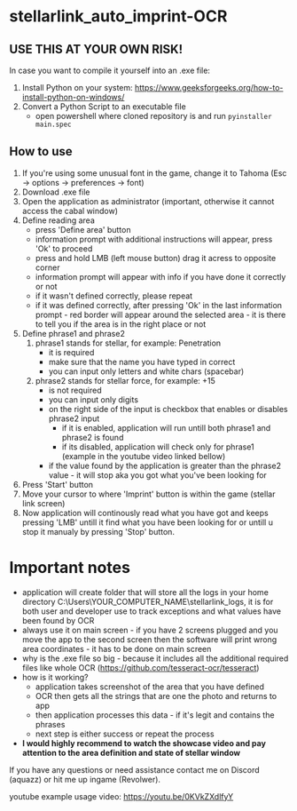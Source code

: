 # stellarlink_auto_imprint-OCR

## USE THIS AT YOUR OWN RISK!

In case you want to compile it yourself into an .exe file:
 1. Install Python on your system: https://www.geeksforgeeks.org/how-to-install-python-on-windows/
 2. Convert a Python Script to an executable file
     - open powershell where cloned repository is and run `pyinstaller main.spec`


## How to use
 1. If you're using some unusual font in the game, change it to Tahoma (Esc -> options -> preferences -> font)
 2. Download .exe file
 3. Open the application as administrator (important, otherwise it cannot access the cabal window)
 4. Define reading area
    - press 'Define area' button
    - information prompt with additional instructions will appear, press 'Ok' to proceed
    - press and hold LMB (left mouse button) drag it acress to opposite corner
    - information prompt will appear with info if you have done it correctly or not
    - if it wasn't defined correctly, please repeat
    - if it was defined correctly, after pressing 'Ok' in the last information prompt - red border will appear around the selected area - it is there to tell you if the area is in the right place or not
 5. Define phrase1 and phrase2
    1. phrase1 stands for stellar, for example: Penetration
       - it is required
       - make sure that the name you have typed in correct
       - you can input only letters and white chars (spacebar)
    2. phrase2 stands for stellar force, for example: +15
       - is not required
       - you can input only digits
       - on the right side of the input is checkbox that enables or disables phrase2 input
         - if it is enabled, application will run untill both phrase1 and phrase2 is found
         - if its disabled, application will check only for phrase1 (example in the youtube video linked bellow)
       - if the value found by the application is greater than the phrase2 value - it will stop aka you got what you've been looking for
 6. Press 'Start' button
 7. Move your cursor to where 'Imprint' button is within the game (stellar link screen)
 8. Now application will continously read what you have got and keeps pressing 'LMB' untill it find what you have been looking for or untill u stop it manualy by pressing 'Stop' button.

# Important notes
- application will create folder that will store all the logs in your home directory C:\Users\YOUR_COMPUTER_NAME\stellarlink_logs, it is for both user and developer use to track exceptions and what values have been found by OCR
- always use it on main screen - if you have 2 screens plugged and you move the app to the second screen then the software will print wrong area coordinates - it has to be done on main screen
- why is the .exe file so big - because it includes all the additional required files like whole OCR (https://github.com/tesseract-ocr/tesseract)
- how is it working?
  - application takes screenshot of the area that you have defined
  - OCR then gets all the strings that are one the photo and returns to app
  - then application processes this data - if it's legit and contains the phrases
  - next step is either success or repeat the process
- **I would highly recommend to watch the showcase video and pay attention to the area definition and state of stellar window**
 
If you have any questions or need assistance contact me on Discord (aquazz) or hit me up ingame (Revolwer).

youtube example usage video: https://youtu.be/0KVkZXdlfyY
